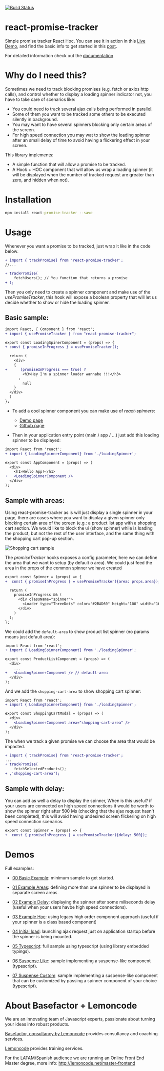 [![Build Status](https://travis-ci.org/Lemoncode/react-promise-tracker.svg?branch=master)](https://travis-ci.org/Lemoncode/react-promise-tracker)

# react-promise-tracker

Simple promise tracker React Hoc. You can see it in action in this [Live Demo](https://codesandbox.io/s/github/lemoncode/react-promise-tracker/tree/master/examples/00-example-basic), and find the basic info to get started in this [post](https://www.basefactor.com/react-how-to-display-a-loading-indicator-on-fetch-calls).

For detailed information check out the [documentation](https://lemoncode.github.io/react-promise-tracker/)

# Why do I need this?

Sometimes we need to track blocking promises (e.g. fetch or axios http calls), and control whether to
display a loading spinner indicator not, you have to take care of scenarios like:

- You could need to track several ajax calls being performed in parallel.
- Some of them you want to be tracked some others to be executed silently in background.
- You may want to have several spinners blocking only certain areas of the screen.
- For high speed connection you may wat to show the loading spinner after an small delay of time
  to avoid having a flickering effect in your screen.

This library implements:

- A simple function that will allow a promise to be tracked.
- A Hook + HOC component that will allow us wrap a loading spinner (it will be displayed when the number of tracked request are greater than zero, and hidden when not).

# Installation

```cmd
npm install react-promise-tracker --save
```

# Usage

Whenever you want a promise to be tracked, just wrap it like in the code below:

```diff
+ import { trackPromise} from 'react-promise-tracker';
//...

+ trackPromise(
    fetchUsers(); // You function that returns a promise
+ );
```

Then you only need to create a spinner component and make use of the _usePromiseTracker_, this
hook will expose a boolean property that will let us decide whether to show or hide the loading
spinner.

## Basic sample:

```diff
import React, { Component } from 'react';
+ import { usePromiseTracker } from "react-promise-tracker";

export const LoadingSpinerComponent = (props) => {
+ const { promiseInProgress } = usePromiseTracker();

  return (
    <div>
    {
+      (promiseInProgress === true) ?
        <h3>Hey I'm a spinner loader wannabe !!!</h3>
      :
        null
    }
  </div>
  )
};
```

- To add a cool spinner component you can make use of _react-spinners_:

  - [Demo page](http://www.davidhu.io/react-spinners/)
  - [Github page](https://github.com/davidhu2000/react-spinners)

* Then in your application entry point (main / app / ...) just add this loading spinner to be displayed:

```diff
import React from 'react';
+ import { LoadingSpinnerComponent} from './loadingSpinner';

export const AppComponent = (props) => (
  <div>
    <h1>Hello App!</h1>
+   <LoadingSpinnerComponent />
  </div>
);
```

## Sample with areas:

Using react-promise-tracker as is will just display a single spinner in your page, there are cases where you want to display a given spinner only blocking certain area of the screen (e.g.: a product list app with a shopping cart section.
We would like to block the ui (show spinner) while is loading the product, but not the rest of the user interface, and the same thing with the shopping cart pop-up section.

![Shopping cart sample](/resources/00-shopping-cart-sample.png)

The _promiseTracker_ hooks exposes a config parameter, here we can define the area that we want to setup
(by default o area). We could just feed the area in the props of the common spinner we have created

```diff
export const Spinner = (props) => {
+  const { promiseInProgress } = usePromiseTracker({area: props.area});

  return (
    promiseInProgress && (
      <div className="spinner">
        <Loader type="ThreeDots" color="#2BAD60" height="100" width="100" />
      </div>
    )
  );
};
```

We could add the `default-area` to show product list spinner (no params means just default area):

```diff
import React from 'react';
+ import { LoadingSpinnerComponent} from './loadingSpinner';

export const ProductListComponent = (props) => (
  <div>
    ...
+   <LoadingSpinnerComponent /> // default-area
  </div>
);
```

And we add the `shopping-cart-area` to show shopping cart spinner:

```diff
import React from 'react';
+ import { LoadingSpinnerComponent} from './loadingSpinner';

export const ShoppingCartModal = (props) => (
  <div>
+   <LoadingSpinnerComponent area="shopping-cart-area" />
  </div>
);
```

The when we track a given promise we can choose the area that would be impacted.

```diff
+ import { trackPromise} from 'react-promise-tracker';
...
+ trackPromise(
    fetchSelectedProducts();
+ ,'shopping-cart-area');
```

## Sample with delay:

You can add as well a delay to display the spinner, When is this useful? if your users are connected on
high speed connections it would be worth to show the spinner right after 500 Ms (checking that the
ajax request hasn't been completed), this will avoid having undesired screen flickering on high speed
connection scenarios.

```diff
export const Spinner = (props) => {
+  const { promiseInProgress } = usePromiseTracker({delay: 500});
```

# Demos

Full examples:

- [00 Basic Example](https://codesandbox.io/s/github/lemoncode/react-promise-tracker/tree/master/examples/00-example-basic): minimum sample to get started.

- [01 Example Areas](https://codesandbox.io/s/github/lemoncode/react-promise-tracker/tree/master/examples/01-example-areas): defining more than one spinner to be displayed in separate screen areas.

- [02 Example Delay](https://codesandbox.io/s/github/lemoncode/react-promise-tracker/tree/master/examples/02-example-delay): displaying the spinner after some miliseconds delay (useful when your users havbe high speed connections).

- [03 Example Hoc](https://codesandbox.io/s/github/lemoncode/react-promise-tracker/tree/master/examples/03-example-hoc): using legacy high order component approach (useful if your spinner is a class based component)

- [04 Initial load](https://codesandbox.io/s/github/lemoncode/react-promise-tracker/tree/master/examples/04-initial-load): launching ajax request just on application startup before the spinner is being mounted.

- [05 Typescript](https://codesandbox.io/s/github/lemoncode/react-promise-tracker/tree/master/examples/05-typescript): full sample using typescript (using library embedded typings).

- [06 Suspense Like](https://codesandbox.io/s/github/lemoncode/react-promise-tracker/tree/master/examples/06-suspense-like): sample implementing a suspense-like component (typescript).

- [07 Suspense Custom](https://codesandbox.io/s/github/lemoncode/react-promise-tracker/tree/master/examples/07-suspense-custom): sample implementing a suspense-like component that can be customized by passing a spinner component of your choice (typescript).

# About Basefactor + Lemoncode

We are an innovating team of Javascript experts, passionate about turning your ideas into robust products.

[Basefactor, consultancy by Lemoncode](http://www.basefactor.com) provides consultancy and coaching services.

[Lemoncode](http://lemoncode.net/services/en/#en-home) provides training services.

For the LATAM/Spanish audience we are running an Online Front End Master degree, more info: http://lemoncode.net/master-frontend
